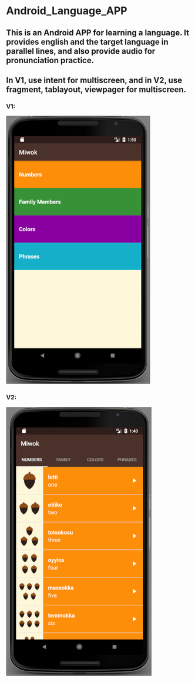 # Android_Language_APP

## This is an Android APP for learning a language. It provides english and the target language in parallel lines, and also provide audio for pronunciation practice.

## In V1, use intent for multiscreen, and in V2, use fragment, tablayout, viewpager for multiscreen.

### V1: 

![ScreenShot](https://github.com/lzzsmile/Android_Language_APP/blob/master/V1.png)


### V2:

![ScreenShot](https://github.com/lzzsmile/Android_Language_APP/blob/master/V2.png)
